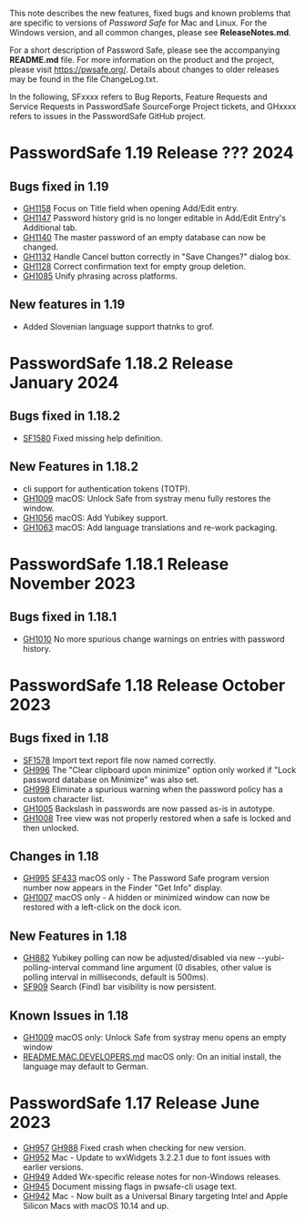 This note describes the new features, fixed bugs and known problems that are specific to versions of *Password Safe* for Mac and Linux. 
For the Windows version, and all common changes, please see **ReleaseNotes.md**.

For a short description of
Password Safe, please see the accompanying **README.md** file. For more information on the product and the project, please visit
https://pwsafe.org/. Details about changes to older releases may be found in the file ChangeLog.txt.

In the following, SFxxxx refers to Bug Reports, Feature Requests and Service Requests in PasswordSafe SourceForge Project tickets, and GHxxxx refers to issues in the PasswordSafe GitHub project.

PasswordSafe 1.19 Release ??? 2024
==================================

Bugs fixed in 1.19
------------------
* [GH1158](https://github.com/pwsafe/pwsafe/issues/1158) Focus on Title field when opening Add/Edit entry.
* [GH1147](https://github.com/pwsafe/pwsafe/issues/1147) Password history grid is no longer editable in Add/Edit Entry's Additional tab.
* [GH1140](https://github.com/pwsafe/pwsafe/issues/1140) The master password of an empty database can now be changed.
* [GH1132](https://github.com/pwsafe/pwsafe/issues/1132) Handle Cancel button correctly in "Save Changes?" dialog box.
* [GH1128](https://github.com/pwsafe/pwsafe/issues/1128) Correct confirmation text for empty group deletion.
* [GH1085](https://github.com/pwsafe/pwsafe/issues/1085) Unify phrasing across platforms.


New features in 1.19
--------------------
* Added Slovenian language support thatnks to grof.

PasswordSafe 1.18.2 Release January 2024
========================================

Bugs fixed in 1.18.2
--------------------
* [SF1580](https://sourceforge.net/p/passwordsafe/bugs/1580/) Fixed missing help definition.

New Features in 1.18.2
----------------------
* cli support for authentication tokens (TOTP).
* [GH1009](https://github.com/pwsafe/pwsafe/issues/1009) macOS: Unlock Safe from systray menu fully restores the window.
* [GH1056](https://github.com/pwsafe/pwsafe/issues/1056) macOS: Add Yubikey support.
* [GH1063](https://github.com/pwsafe/pwsafe/issues/1063) macOS: Add language translations and re-work packaging.

PasswordSafe 1.18.1 Release November 2023
=========================================

Bugs fixed in 1.18.1
--------------------
* [GH1010](https://github.com/pwsafe/pwsafe/issues/1010) No more spurious change warnings on entries with password history.

PasswordSafe 1.18 Release October 2023
======================================

Bugs fixed in 1.18
--------------------
* [SF1578](https://sourceforge.net/p/passwordsafe/bugs/1578) Import text report file now named correctly.
* [GH996](https://github.com/pwsafe/pwsafe/pull/996) The "Clear clipboard upon minimize" option only worked if "Lock password database on Minimize" was also set.
* [GH998](https://github.com/pwsafe/pwsafe/pull/998) Eliminate a spurious warning when the password policy has a custom character list.
* [GH1005](https://github.com/pwsafe/pwsafe/issues/1005) Backslash in passwords are now passed as-is in autotype.
* [GH1008](https://github.com/pwsafe/pwsafe/pull/1008) Tree view was not properly restored when a safe is locked and then unlocked.
  
Changes in 1.18
-----------------
* [GH995](https://github.com/pwsafe/pwsafe/pull/995) [SF433](https://sourceforge.net/p/passwordsafe/support-requests/433/) macOS only - The Password Safe program version number now appears in the Finder "Get Info" display.
* [GH1007](https://github.com/pwsafe/pwsafe/pull/1007) macOS only - A hidden or minimized window can now be restored with a left-click on the dock icon.

New Features in 1.18
--------------------
* [GH882](https://github.com/pwsafe/pwsafe/issues/882) Yubikey polling can now be adjusted/disabled via new --yubi-polling-interval command line argument (0 disables, other value is polling interval in milliseconds, default is 500ms).
* [SF909](https://sourceforge.net/p/passwordsafe/feature-requests/909/) Search (Find) bar visibility is now persistent.

Known Issues in 1.18
--------------------
* [GH1009](https://github.com/pwsafe/pwsafe/issues/1009) macOS only: Unlock Safe from systray menu opens an empty window
* [README.MAC.DEVELOPERS.md](https://github.com/pwsafe/pwsafe/blob/master/README.MAC.DEVELOPERS.md#known-issues-with-macos-install) macOS only: On an initial install, the language may default to German.

PasswordSafe 1.17 Release June 2023
===================================

* [GH957](https://github.com/pwsafe/pwsafe/issues/) [GH988](https://github.com/pwsafe/pwsafe/issues/988) Fixed crash when checking for new version.
* [GH952](https://github.com/pwsafe/pwsafe/issues/952) Mac - Update to wxWidgets 3.2.2.1 due to font issues with earlier versions.
* [GH949](https://github.com/pwsafe/pwsafe/issues/949) Added Wx-specific release notes for non-Windows releases.
* [GH945](https://github.com/pwsafe/pwsafe/issues/945) Document missing flags in pwsafe-cli usage text.
* [GH942](https://github.com/pwsafe/pwsafe/issues/942) Mac - Now built as a Universal Binary targeting Intel and Apple Silicon Macs with macOS 10.14 and up.
